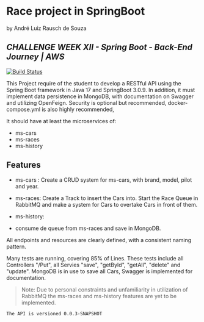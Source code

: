 #  Race project in SpringBoot
by André Luiz Rausch de Souza

## _CHALLENGE WEEK XII - Spring Boot - Back-End Journey | AWS_

[![Build Status](https://travis-ci.org/joemccann/dillinger.svg?branch=master)](https://github.com/Andraus88/race)

This Project require of the student to develop a RESTful API using the Spring Boot framework in Java 17 and SpringBoot 3.0.9. In addition, it must implement data persistence in MongoDB, with documentation on Swagger and utilizing OpenFeign. Security is optional but recommended, docker-compose.yml is also highly recommended, 

It should have at least the microservices of:

- ms-cars
- ms-races
- ms-history

## Features

- ms-cars <IMPLEMENTED> :
Create a CRUD system for ms-cars, with brand, model, pilot and year.

- ms-races:
Create a Track to insert the Cars into.
Start the Race Queue in RabbitMQ and make a system for Cars to overtake Cars in front of them.

- ms-history:
- consume de queue from ms-races and save in MongoDB.



All endpoints and resources are clearly defined, with a consistent naming pattern.

Many tests are running, covering 85% of Lines. These tests include all Controllers "/Put", all Servies "save", "getById", "getAll", "delete" and "update".
MongoDB is in use to save all Cars, Swagger is implemented for  documentation.

> Note: Due to personal constraints and unfamiliarity in utilization of RabbitMQ the ms-races and ms-history features are yet to be implemented.

```sh
The API is versioned 0.0.3-SNAPSHOT
```
